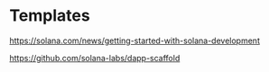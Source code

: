 # Templates

https://solana.com/news/getting-started-with-solana-development

https://github.com/solana-labs/dapp-scaffold
